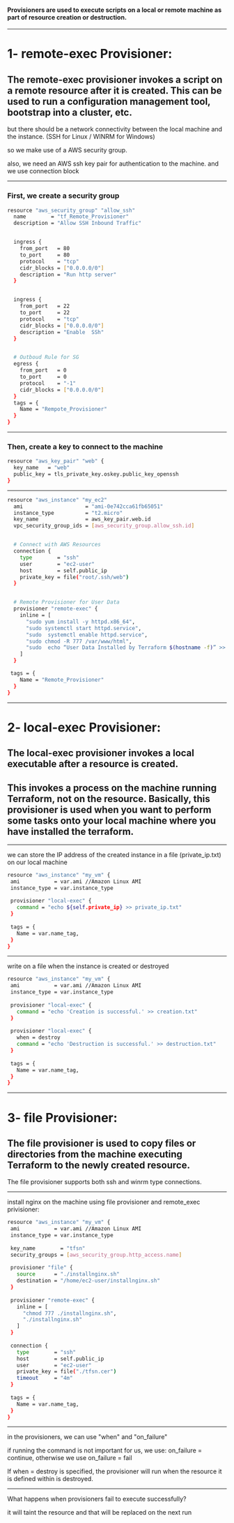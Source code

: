 #### Provisioners are used to execute scripts on a local or remote machine as part of resource creation or destruction.

__________________________________________________________________________________________

# 1- remote-exec Provisioner:

## The remote-exec provisioner invokes a script on a remote resource after it is created. This can be used to run a configuration management tool, bootstrap into a cluster, etc.

but there should be a network connectivity between the local machine and the instance. (SSH for Linux / WINRM for Windows)

so we make use of a AWS security group.

also, we need an AWS ssh key pair for authentication to the machine. and we use connection block







__________________________________________________________________________________________



### First, we create a security group


```bash
resource "aws_security_group" "allow_ssh" 
  name        = "tf_Remote_Provisioner"
  description = "Allow SSH Inbound Traffic"


  ingress {
    from_port   = 80
    to_port     = 80
    protocol    = "tcp"
    cidr_blocks = ["0.0.0.0/0"]
    description = "Run http server"
  }


  ingress {
    from_port   = 22
    to_port     = 22
    protocol    = "tcp"
    cidr_blocks = ["0.0.0.0/0"]
    description = "Enable  SSh"
  }


  # Outboud Rule for SG
  egress {
    from_port   = 0
    to_port     = 0
    protocol    = "-1"
    cidr_blocks = ["0.0.0.0/0"]
  }
  tags = {
    Name = "Rempote_Provisioner"
  }
}
```



__________________________________________________________________________________________



### Then, create a key to connect to the machine


```bash
resource "aws_key_pair" "web" {
  key_name   = "web"
  public_key = tls_private_key.oskey.public_key_openssh
}
```



__________________________________________________________________________________________






```bash
resource "aws_instance" "my_ec2" 
  ami                    = "ami-0e742cca61fb65051"
  instance_type          = "t2.micro"
  key_name               = aws_key_pair.web.id
  vpc_security_group_ids = [aws_security_group.allow_ssh.id]


  # Connect with AWS Resources
  connection {
    type        = "ssh"
    user        = "ec2-user"
    host        = self.public_ip
    private_key = file("root/.ssh/web")
  }


  # Remote Provisioner for User Data
  provisioner "remote-exec" {
    inline = [
      "sudo yum install -y httpd.x86_64",
      "sudo systemctl start httpd.service",
      "sudo  systemctl enable httpd.service",
      "sudo chmod -R 777 /var/www/html",
      "sudo  echo “User Data Installed by Terraform $(hostname -f)” >> /var/www/html/index.html"
    ]
  }

 tags = {
    Name = "Remote_Provisioner"
  }
}
```



__________________________________________________________________________________________




# 2- local-exec Provisioner:

## The local-exec provisioner invokes a local executable after a resource is created.

## This invokes a process on the machine running Terraform, not on the resource. Basically, this provisioner is used when you want to perform some tasks onto your local machine where you have installed the terraform.




__________________________________________________________________________________________




we can store the IP address of the created instance in a file (private_ip.txt) on our local machine

```bash
resource "aws_instance" "my_vm" {
 ami           = var.ami //Amazon Linux AMI
 instance_type = var.instance_type
 
 provisioner "local-exec" {
   command = "echo ${self.private_ip} >> private_ip.txt"
 }
 
 tags = {
   Name = var.name_tag,
 }
}
```



__________________________________________________________________________________________



write on a file when the instance is created or destroyed


```bash
resource "aws_instance" "my_vm" {
 ami           = var.ami //Amazon Linux AMI
 instance_type = var.instance_type
 
 provisioner "local-exec" {
   command = "echo 'Creation is successful.' >> creation.txt"
 }
 
 provisioner "local-exec" {
   when = destroy
   command = "echo 'Destruction is successful.' >> destruction.txt"
 }
 
 tags = {
   Name = var.name_tag,
 }
}
```



__________________________________________________________________________________________



# 3- file Provisioner:

## The file provisioner is used to copy files or directories from the machine executing Terraform to the newly created resource.

The file provisioner supports both ssh and winrm type connections.



__________________________________________________________________________________________




install nginx on the machine using file provisioner and remote_exec privisioner:

```bash
resource "aws_instance" "my_vm" {
 ami           = var.ami //Amazon Linux AMI
 instance_type = var.instance_type
 
 key_name        = "tfsn"
 security_groups = [aws_security_group.http_access.name]
 
 provisioner "file" {
   source      = "./installnginx.sh"
   destination = "/home/ec2-user/installnginx.sh"
 }
 
 provisioner "remote-exec" {
   inline = [
     "chmod 777 ./installnginx.sh",
     "./installnginx.sh"
   ]
 }
 
 connection {
   type        = "ssh"
   host        = self.public_ip
   user        = "ec2-user"
   private_key = file("./tfsn.cer")
   timeout     = "4m"
 }
 
 tags = {
   Name = var.name_tag,
 }
}
```



__________________________________________________________________________________________




in the provisioners, we can use "when" and "on_failure"

if running the command is not important for us, we use: on_failure = continue, otherwise we use on_failure = fail

If when = destroy is specified, the provisioner will run when the resource it is defined within is destroyed.





__________________________________________________________________________________________






What happens when provisioners fail to execute successfully?

it will taint the resource and that will be replaced on the next run






